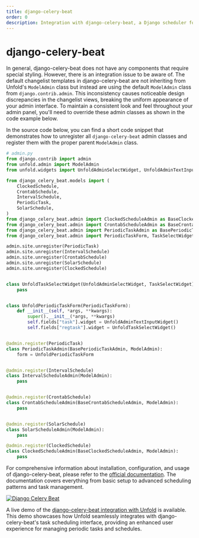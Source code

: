 ```yaml
---
title: django-celery-beat
order: 0
description: Integration with django-celery-beat, a Django scheduler for periodic tasks. Learn how to properly integrate it with Unfold admin interface to maintain consistent styling and functionality across your admin panel.
---
```


# django-celery-beat

In general, django-celery-beat does not have any components that require special styling. However, there is an integration issue to be aware of. The default changelist templates in django-celery-beat are not inheriting from Unfold's `ModelAdmin` class but instead are using the default `ModelAdmin` class from `django.contrib.admin`. This inconsistency causes noticeable design discrepancies in the changelist views, breaking the uniform appearance of your admin interface. To maintain a consistent look and feel throughout your admin panel, you'll need to override these admin classes as shown in the code example below.

In the source code below, you can find a short code snippet that demonstrates how to unregister all `django-celery-beat` admin classes and register them with the proper parent `ModelAdmin` class.

```python
# admin.py
from django.contrib import admin
from unfold.admin import ModelAdmin
from unfold.widgets import UnfoldAdminSelectWidget, UnfoldAdminTextInputWidget

from django_celery_beat.models import (
    ClockedSchedule,
    CrontabSchedule,
    IntervalSchedule,
    PeriodicTask,
    SolarSchedule,
)
from django_celery_beat.admin import ClockedScheduleAdmin as BaseClockedScheduleAdmin
from django_celery_beat.admin import CrontabScheduleAdmin as BaseCrontabScheduleAdmin
from django_celery_beat.admin import PeriodicTaskAdmin as BasePeriodicTaskAdmin
from django_celery_beat.admin import PeriodicTaskForm, TaskSelectWidget

admin.site.unregister(PeriodicTask)
admin.site.unregister(IntervalSchedule)
admin.site.unregister(CrontabSchedule)
admin.site.unregister(SolarSchedule)
admin.site.unregister(ClockedSchedule)


class UnfoldTaskSelectWidget(UnfoldAdminSelectWidget, TaskSelectWidget):
    pass


class UnfoldPeriodicTaskForm(PeriodicTaskForm):
    def __init__(self, *args, **kwargs):
        super().__init__(*args, **kwargs)
        self.fields["task"].widget = UnfoldAdminTextInputWidget()
        self.fields["regtask"].widget = UnfoldTaskSelectWidget()


@admin.register(PeriodicTask)
class PeriodicTaskAdmin(BasePeriodicTaskAdmin, ModelAdmin):
    form = UnfoldPeriodicTaskForm


@admin.register(IntervalSchedule)
class IntervalScheduleAdmin(ModelAdmin):
    pass


@admin.register(CrontabSchedule)
class CrontabScheduleAdmin(BaseCrontabScheduleAdmin, ModelAdmin):
    pass


@admin.register(SolarSchedule)
class SolarScheduleAdmin(ModelAdmin):
    pass

@admin.register(ClockedSchedule)
class ClockedScheduleAdmin(BaseClockedScheduleAdmin, ModelAdmin):
    pass
```

For comprehensive information about installation, configuration, and usage of django-celery-beat, please refer to the [official documentation](https://django-celery-beat.readthedocs.io/en/latest/). The documentation covers everything from basic setup to advanced scheduling patterns and task management.

[![Django Celery Beat](/static/docs/integrations/django-celery-beat.webp)](/static/docs/integrations/django-celery-beat.webp)

A live demo of the [django-celery-beat integration with Unfold](https://demo.unfoldadmin.com/en/admin/django_celery_beat/periodictask/) is available. This demo showcases how Unfold seamlessly integrates with django-celery-beat's task scheduling interface, providing an enhanced user experience for managing periodic tasks and schedules.
